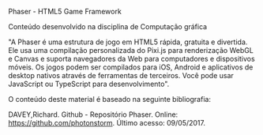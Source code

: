 Phaser - HTML5 Game Framework

Conteúdo desenvolvido na disciplina de Computação gráfica

"A Phaser é uma estrutura de jogo em HTML5 rápida, gratuita e divertida. Ele usa uma compilação personalizada do Pixi.js para renderização WebGL e Canvas e suporta navegadores da Web para computadores e dispositivos móveis. Os jogos podem ser compilados para iOS, Android e aplicativos de desktop nativos através de ferramentas de terceiros. Você pode usar JavaScript ou TypeScript para desenvolvimento".

O conteúdo deste material é baseado na seguinte bibliografia:

DAVEY,Richard. Github - Repositório Phaser. Online: https://github.com/photonstorm. Último acesso: 09/05/2017.